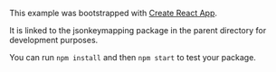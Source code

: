 This example was bootstrapped with [Create React App](https://github.com/facebook/create-react-app).

It is linked to the jsonkeymapping package in the parent directory for development purposes.

You can run `npm install` and then `npm start` to test your package.
